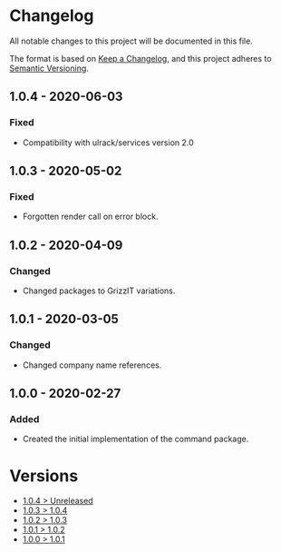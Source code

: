# Changelog
All notable changes to this project will be documented in this file.

The format is based on [Keep a Changelog](https://keepachangelog.com/en/1.0.0/),
and this project adheres to [Semantic Versioning](https://semver.org/spec/v2.0.0.html).

## 1.0.4 - 2020-06-03
### Fixed
- Compatibility with ulrack/services version 2.0

## 1.0.3 - 2020-05-02
### Fixed
- Forgotten render call on error block.

## 1.0.2 - 2020-04-09
### Changed
- Changed packages to GrizzIT variations.

## 1.0.1 - 2020-03-05
### Changed
- Changed company name references.

## 1.0.0 - 2020-02-27
### Added
- Created the initial implementation of the command package.

# Versions
- [1.0.4 > Unreleased](https://github.com/ulrack/command/compare/1.0.4...HEAD)
- [1.0.3 > 1.0.4](https://github.com/ulrack/command/compare/1.0.3...1.0.4)
- [1.0.2 > 1.0.3](https://github.com/ulrack/command/compare/1.0.2...1.0.3)
- [1.0.1 > 1.0.2](https://github.com/ulrack/command/compare/1.0.1...1.0.2)
- [1.0.0 > 1.0.1](https://github.com/ulrack/command/compare/1.0.0...1.0.1)
